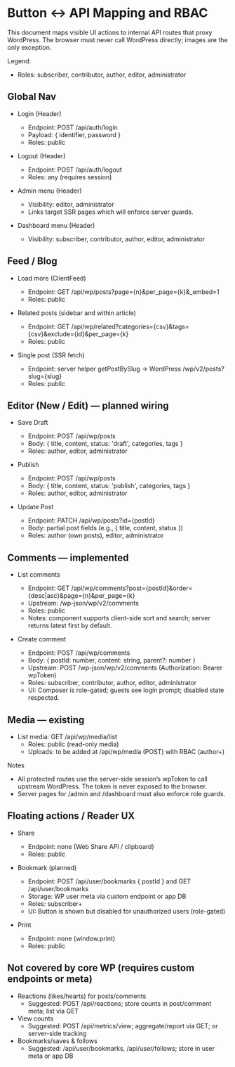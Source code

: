 # Button ↔ API Mapping and RBAC

This document maps visible UI actions to internal API routes that proxy WordPress. The browser must never call WordPress directly; images are the only exception.

Legend:

- Roles: subscriber, contributor, author, editor, administrator

## Global Nav

- Login (Header)
  - Endpoint: POST /api/auth/login
  - Payload: { identifier, password }
  - Roles: public

- Logout (Header)
  - Endpoint: POST /api/auth/logout
  - Roles: any (requires session)

- Admin menu (Header)
  - Visibility: editor, administrator
  - Links target SSR pages which will enforce server guards.

- Dashboard menu (Header)
  - Visibility: subscriber, contributor, author, editor, administrator

## Feed / Blog

- Load more (ClientFeed)
  - Endpoint: GET /api/wp/posts?page={n}&per_page={k}&_embed=1
  - Roles: public

- Related posts (sidebar and within article)
  - Endpoint: GET /api/wp/related?categories={csv}&tags={csv}&exclude={id}&per_page={k}
  - Roles: public

- Single post (SSR fetch)
  - Endpoint: server helper getPostBySlug -> WordPress /wp/v2/posts?slug={slug}
  - Roles: public

## Editor (New / Edit) — planned wiring

- Save Draft
  - Endpoint: POST /api/wp/posts
  - Body: { title, content, status: 'draft', categories, tags }
  - Roles: author, editor, administrator

- Publish
  - Endpoint: POST /api/wp/posts
  - Body: { title, content, status: 'publish', categories, tags }
  - Roles: author, editor, administrator

- Update Post
  - Endpoint: PATCH /api/wp/posts?id={postId}
  - Body: partial post fields (e.g., { title, content, status })
  - Roles: author (own posts), editor, administrator

## Comments — implemented

- List comments
  - Endpoint: GET /api/wp/comments?post={postId}&order={desc|asc}&page={n}&per_page={k}
  - Upstream: /wp-json/wp/v2/comments
  - Roles: public
  - Notes: component supports client-side sort and search; server returns latest first by default.

- Create comment
  - Endpoint: POST /api/wp/comments
  - Body: { postId: number, content: string, parent?: number }
  - Upstream: POST /wp-json/wp/v2/comments (Authorization: Bearer wpToken)
  - Roles: subscriber, contributor, author, editor, administrator
  - UI: Composer is role-gated; guests see login prompt; disabled state respected.

## Media — existing

- List media: GET /api/wp/media/list
  - Roles: public (read-only media)
  - Uploads: to be added at /api/wp/media (POST) with RBAC (author+)

Notes

- All protected routes use the server-side session’s wpToken to call upstream WordPress. The token is never exposed to the browser.
- Server pages for /admin and /dashboard must also enforce role guards.

## Floating actions / Reader UX

- Share
  - Endpoint: none (Web Share API / clipboard)
  - Roles: public

- Bookmark (planned)
  - Endpoint: POST /api/user/bookmarks { postId } and GET /api/user/bookmarks
  - Storage: WP user meta via custom endpoint or app DB
  - Roles: subscriber+
  - UI: Button is shown but disabled for unauthorized users (role-gated)

- Print
  - Endpoint: none (window.print)
  - Roles: public

## Not covered by core WP (requires custom endpoints or meta)

- Reactions (likes/hearts) for posts/comments
  - Suggested: POST /api/reactions; store counts in post/comment meta; list via GET
- View counts
  - Suggested: POST /api/metrics/view; aggregate/report via GET; or server-side tracking
- Bookmarks/saves & follows
  - Suggested: /api/user/bookmarks, /api/user/follows; store in user meta or app DB
